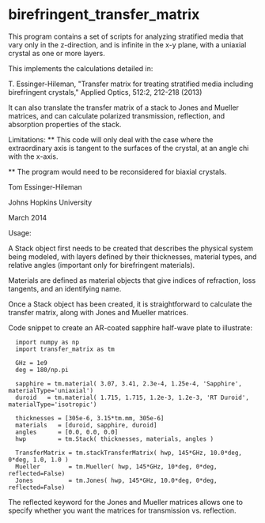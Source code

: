 # birefringent_transfer_matrix

This program contains a set of scripts for analyzing stratified media
that vary only in the z-direction, and is infinite in the x-y plane,
with a uniaxial crystal as one or more layers. 

This implements the calculations detailed in:

T. Essinger-Hileman, "Transfer matrix for treating stratified media
including birefringent crystals," Applied Optics, 512:2, 212-218 (2013)

It can also translate the transfer matrix of a stack to Jones
and Mueller matrices, and can calculate polarized transmission, reflection,
and absorption properties of the stack.

Limitations:
** This code will only deal with the case where the
extraordinary axis is tangent to the surfaces of the crystal, at an
angle chi with the x-axis.

** The program would need to be reconsidered for biaxial crystals.

Tom Essinger-Hileman

Johns Hopkins University

March 2014


Usage:

A Stack object first needs to be created that describes the physical
system being modeled, with layers defined by their thicknesses, material
types, and relative angles (important only for birefringent materials).

Materials are defined as material objects that give indices of refraction,
loss tangents, and an identifying name.

Once a Stack object has been created, it is straightforward to calculate
the transfer matrix, along with Jones and Mueller matrices. 

Code snippet to create an AR-coated sapphire half-wave plate to illustrate:

```
  import numpy as np
  import transfer_matrix as tm

  GHz = 1e9 
  deg = 180/np.pi

  sapphire = tm.material( 3.07, 3.41, 2.3e-4, 1.25e-4, 'Sapphire', materialType='uniaxial')
  duroid   = tm.material( 1.715, 1.715, 1.2e-3, 1.2e-3, 'RT Duroid', materialType='isotropic')

  thicknesses = [305e-6, 3.15*tm.mm, 305e-6]
  materials   = [duroid, sapphire, duroid]
  angles      = [0.0, 0.0, 0.0]
  hwp         = tm.Stack( thicknesses, materials, angles )

  TransferMatrix = tm.stackTransferMatrix( hwp, 145*GHz, 10.0*deg, 0*deg, 1.0, 1.0 )
  Mueller        = tm.Mueller( hwp, 145*GHz, 10*deg, 0*deg, reflected=False)
  Jones          = tm.Jones( hwp, 145*GHz, 10.0*deg, 0*deg, reflected=False)
  ```
  
 The reflected keyword for the Jones and Mueller matrices allows one to specify whether
 you want the matrices for transmission vs. reflection. 
 
